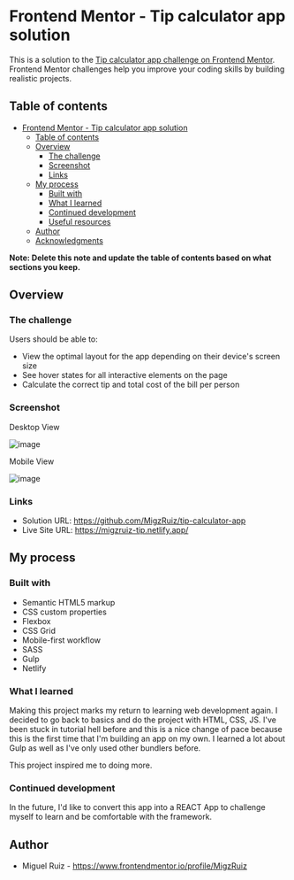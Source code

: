 # Frontend Mentor - Tip calculator app solution

This is a solution to the [Tip calculator app challenge on Frontend Mentor](https://www.frontendmentor.io/challenges/tip-calculator-app-ugJNGbJUX). Frontend Mentor challenges help you improve your coding skills by building realistic projects.

## Table of contents

- [Frontend Mentor - Tip calculator app solution](#frontend-mentor---tip-calculator-app-solution)
  - [Table of contents](#table-of-contents)
  - [Overview](#overview)
    - [The challenge](#the-challenge)
    - [Screenshot](#screenshot)
    - [Links](#links)
  - [My process](#my-process)
    - [Built with](#built-with)
    - [What I learned](#what-i-learned)
    - [Continued development](#continued-development)
    - [Useful resources](#useful-resources)
  - [Author](#author)
  - [Acknowledgments](#acknowledgments)

**Note: Delete this note and update the table of contents based on what sections you keep.**

## Overview

### The challenge

Users should be able to:

- View the optimal layout for the app depending on their device's screen size
- See hover states for all interactive elements on the page
- Calculate the correct tip and total cost of the bill per person

### Screenshot
Desktop View

![image](https://user-images.githubusercontent.com/7464927/126731666-56ef29d5-2291-47c0-a5fb-ae310cf7714b.png)

Mobile View

![image](https://user-images.githubusercontent.com/7464927/126731949-65b49841-1152-453c-89f7-2a5ec6fb8031.png)


### Links

- Solution URL: https://github.com/MigzRuiz/tip-calculator-app
- Live Site URL: https://migzruiz-tip.netlify.app/

## My process

### Built with

- Semantic HTML5 markup
- CSS custom properties
- Flexbox
- CSS Grid
- Mobile-first workflow
- SASS
- Gulp
- Netlify

### What I learned

Making this project marks my return to learning web development again. I decided to go back to basics and do the project with HTML, CSS, JS. I've been stuck in tutorial hell before and this is a nice change of pace because this is the first time that I'm building an app on my own. I learned a lot about Gulp as well as I've only used other bundlers before. 

This project inspired me to doing more.

### Continued development

In the future, I'd like to convert this app into a REACT App to challenge myself to learn and be comfortable with the framework.

## Author

- Miguel Ruiz - https://www.frontendmentor.io/profile/MigzRuiz
